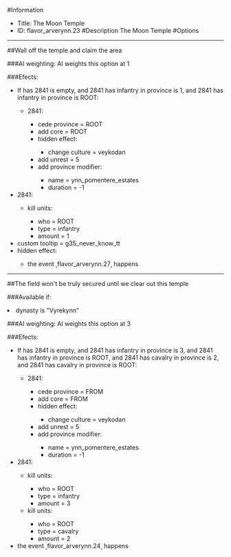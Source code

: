#Information
 - Title: The Moon Temple
 - ID: flavor_arverynn.23
#Description
The Moon Temple
#Options

___
##Wall off the temple and claim the area

###AI weighting:
AI weights this option at 1


###Efects:<ul><li>If has 2841 is empty, and 2841 has infantry in province is 1, and 2841 has infantry in province is ROOT:</li><ul><li>2841:</li><ul><li>cede province = ROOT</li><li>add core = ROOT</li><li>hidden effect:</li><ul><li>change culture = veykodan</li></ul><li>add unrest = 5</li><li>add province modifier:</li><ul><li>name = ynn_pomentere_estates</li><li>duration = -1</li></ul></ul></ul><li>2841:</li><ul><li>kill units:</li><ul><li>who = ROOT</li><li>type = infantry</li><li>amount = 1</li></ul></ul><li>custom tooltip = g35_never_know_tt</li><li>hidden effect:</li><ul><li>the event ˻flavor_arverynn.27˼ happens</li></ul></ul>

___
##The field won't be truly secured until we clear out this temple

###Available if:
<li>dynasty is "Vyrekynn"</li>

###AI weighting:
AI weights this option at 3


###Efects:<ul><li>If has 2841 is empty, and 2841 has infantry in province is 3, and 2841 has infantry in province is ROOT, and 2841 has cavalry in province is 2, and 2841 has cavalry in province is ROOT:</li><ul><li>2841:</li><ul><li>cede province = FROM</li><li>add core = FROM</li><li>hidden effect:</li><ul><li>change culture = veykodan</li></ul><li>add unrest = 5</li><li>add province modifier:</li><ul><li>name = ynn_pomentere_estates</li><li>duration = -1</li></ul></ul></ul><li>2841:</li><ul><li>kill units:</li><ul><li>who = ROOT</li><li>type = infantry</li><li>amount = 3</li></ul><li>kill units:</li><ul><li>who = ROOT</li><li>type = cavalry</li><li>amount = 2</li></ul></ul><li>the event ˻flavor_arverynn.24˼ happens</li></ul>
